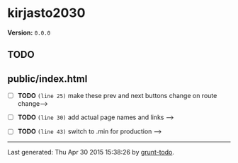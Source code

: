 # kirjasto2030

**Version:** `0.0.0`

## TODO

## public/index.html

-  [ ] **TODO** `(line 25)`  make these prev and next buttons change on route change-->
-  [ ] **TODO** `(line 30)`  add actual page names and links -->
-  [ ] **TODO** `(line 43)`  switch to .min for production -->


* * *

Last generated: Thu Apr 30 2015 15:38:26 by [grunt-todo](https://github.com/leny/grunt-todo).

